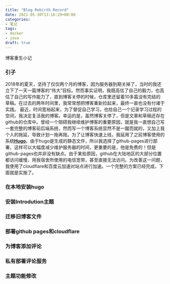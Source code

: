 ```yaml
---
title: "Blog Rebirth Record"
date: 2021-05-30T13:16:29+08:00
categories:
- 笔记
tags:
- docker
- java
draft: true
---
```


博客重生小记

### 引子
2018年的夏天，坚持了仅仅两个月的博客，因为服务器到期关掉了，当时的我还立下了一天一篇博客的“伟大”目标。然而事实证明，我既高估了自己的毅力，也高估了自己的写作能力了，直到博客关停的时候，仓库里还留着10多篇没有完结的草稿。在过去的两年时间里，我常常想把博客重新捡起来，最终一直也没有付诸于实践。
最近，时间宽裕起来，为了督促自己学习，也给自己一个记录学习过程的空间，我决定复活我的博客。幸运的是，虽然博客关停了，但是文章和草稿还存在github的仓库中。曾经一个阻碍我继续维护博客的重要原因，就是我一直想自己写一套完整的博客前后端系统，然而写一个博客系统显然不是一蹴而就的，又加上我个人的拖延，导致计划一拖再拖。为了让博客快速上线，我延用了之前博客使用的系统[**Hugo**](https://hugo.io)。由于hugo是生成的静态文件，所以我选择了github-pages进行部署，这样可以大幅度减少维护服务器的时间，更重要的是，他是免费的！但是github-pages也并非没有缺点。由于某些原因，github在大陆地区的大部分位置都访问缓慢，用我宿舍所使用的电信宽带，甚至直接无法访问。为改善这一问题，我使用了cloudflare和百度云加速对站点进行加速。一个完整的方案已经完成，下面就是实施了。

### 在本地安装hugo

### 安装Introdution主题

### 迁移旧博客文件

### 部署github pages和cloudflare

### 为博客添加评论

### 私有部署评论服务

### 主题功能修改
